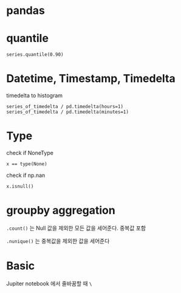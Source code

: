 # pandas

# quantile

    series.quantile(0.90)

# Datetime, Timestamp, Timedelta

timedelta to histogram

    series_of_timedelta / pd.timedelta(hours=1)
    series_of_timedelta / pd.timedelta(minutes=1)

# Type

check if NoneType

    x == type(None)

check if np.nan

    x.isnull()

# groupby aggregation

 `.count()` 는 Null 값을 제외한 모든 값을 세어준다. 중복값 포함

`.nunique()` 는 중복값을 제외한 값을 세어준다

# Basic

Jupiter notebook 에서 줄바꿈할 때 `\`